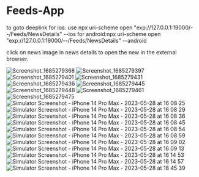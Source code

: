 # Feeds-App
to goto deeplink for ios: use npx uri-scheme open "exp://127.0.0.1:19000/--/Feeds/NewsDetails" --ios
for android:npx uri-scheme open "exp://127.0.0.1:19000/--/Feeds/NewsDetails" --android

click on news image in news details to open the new in the external browser.


![Screenshot_1685279368](https://github.com/Iman-Hegazy/Feeds-App/assets/47630796/33d3258f-3652-45ea-8ab1-a49fa48bc0b7)
![Screenshot_1685279397](https://github.com/Iman-Hegazy/Feeds-App/assets/47630796/5abc7447-bfc7-4b42-8b46-5e2a06a4579b)
![Screenshot_1685279401](https://github.com/Iman-Hegazy/Feeds-App/assets/47630796/748c9669-105a-4d7b-97d2-8876b718a835)
![Screenshot_1685279431](https://github.com/Iman-Hegazy/Feeds-App/assets/47630796/d7d114cf-73b6-48e6-a75f-f69a76f738e2)
![Screenshot_1685279436](https://github.com/Iman-Hegazy/Feeds-App/assets/47630796/803d0028-71d7-46e1-986f-3952c0a709c8)
![Screenshot_1685279445](https://github.com/Iman-Hegazy/Feeds-App/assets/47630796/58911eb6-ca19-4da7-97d5-3ad74e14421a)
![Screenshot_1685279448](https://github.com/Iman-Hegazy/Feeds-App/assets/47630796/f165f095-e345-47a0-8772-02bb367b16ca)
![Screenshot_1685279461](https://github.com/Iman-Hegazy/Feeds-App/assets/47630796/728121ca-6a92-4dfc-b69e-2acd4192837e)
![Screenshot_1685279475](https://github.com/Iman-Hegazy/Feeds-App/assets/47630796/94f90e3a-ef63-45aa-8a46-e2118bbc4b5f)
![Simulator Screenshot - iPhone 14 Pro Max - 2023-05-28 at 16 08 25](https://github.com/Iman-Hegazy/Feeds-App/assets/47630796/b4e43337-d91c-45ba-9b01-96ca9d47be14)
![Simulator Screenshot - iPhone 14 Pro Max - 2023-05-28 at 16 08 29](https://github.com/Iman-Hegazy/Feeds-App/assets/47630796/59077ad3-4cca-469f-bb30-1428ea2e7691)
![Simulator Screenshot - iPhone 14 Pro Max - 2023-05-28 at 16 08 36](https://github.com/Iman-Hegazy/Feeds-App/assets/47630796/8444aac6-5e48-4bb7-8e1e-1f2657767c31)
![Simulator Screenshot - iPhone 14 Pro Max - 2023-05-28 at 16 08 45](https://github.com/Iman-Hegazy/Feeds-App/assets/47630796/d22c6cb6-f726-41bc-90be-bfb0d22cd611)
![Simulator Screenshot - iPhone 14 Pro Max - 2023-05-28 at 16 08 54](https://github.com/Iman-Hegazy/Feeds-App/assets/47630796/2c7296b3-a90b-4e46-b15a-8df5d4f4b935)
![Simulator Screenshot - iPhone 14 Pro Max - 2023-05-28 at 16 08 59](https://github.com/Iman-Hegazy/Feeds-App/assets/47630796/d9deee22-6b2c-4760-bd73-e5c32105b3e9)
![Simulator Screenshot - iPhone 14 Pro Max - 2023-05-28 at 16 09 02](https://github.com/Iman-Hegazy/Feeds-App/assets/47630796/c29f7427-489e-4ec7-8f4e-4b514db800b9)
![Simulator Screenshot - iPhone 14 Pro Max - 2023-05-28 at 16 09 13](https://github.com/Iman-Hegazy/Feeds-App/assets/47630796/fb61dc16-f425-4bc5-94af-64a3f90897a2)
![Simulator Screenshot - iPhone 14 Pro Max - 2023-05-28 at 16 14 53](https://github.com/Iman-Hegazy/Feeds-App/assets/47630796/8c8a70ff-45fa-409b-844e-ceb1d1e74020)
![Simulator Screenshot - iPhone 14 Pro Max - 2023-05-28 at 16 14 57](https://github.com/Iman-Hegazy/Feeds-App/assets/47630796/c4c0ce20-8e71-4a6d-9d4f-f4942a219ab6)
![Simulator Screenshot - iPhone 14 Pro Max - 2023-05-28 at 18 45 39](https://github.com/Iman-Hegazy/Feeds-App/assets/47630796/b79fb58c-175e-461e-a656-840698e92d57)
